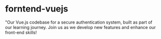 # forntend-vuejs
"Our Vue.js codebase for a secure authentication system, built as part of our learning journey. Join us as we develop new features and enhance our front-end skills!
